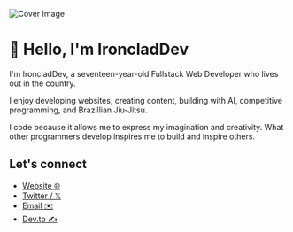 ![Cover Image](https://connerow.dev/brand/banner.png)

# 👋 Hello, I'm IroncladDev

I'm IroncladDev, a seventeen-year-old Fullstack Web Developer who lives out in the country. 

I enjoy developing websites, creating content, building with AI, competitive programming, and Brazillian Jiu-Jitsu.

I code because it allows me to express my imagination and creativity. What other programmers develop inspires me to build and inspire others.

## Let's connect 
 - [Website 🌐](https://connerow.dev)
 - [Twitter / 𝕏](https://twitter.com/IroncladDev)
 - [Email ✉️](mailto:conner@connerow.dev)
 - [Dev.to ✍️](https://dev.to/ironcladdev)